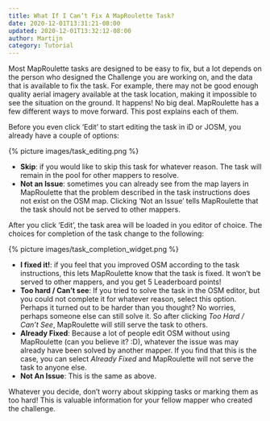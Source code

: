 ```yaml
---
title: What If I Can’t Fix A MapRoulette Task?
date: 2020-12-01T13:31:21-08:00
updated: 2020-12-01T13:32:12-08:00
author: Martijn
category: Tutorial
---
```


Most MapRoulette tasks are designed to be easy to fix, but a lot depends
on the person who designed the Challenge you are working on, and the
data that is available to fix the task. For example, there may not be
good enough quality aerial imagery available at the task location,
making it impossible to see the situation on the ground. It happens! No
big deal. MapRoulette has a few different ways to move forward. This
post explains each of them.

Before you even click ‘Edit’ to start editing the task in iD or JOSM,
you already have a couple of options:

{% picture images/task_editing.png %}

- **Skip**: if you would like to skip this task for whatever reason. The
  task will remain in the pool for other mappers to resolve.
- **Not an Issue**: sometimes you can already see from the map layers in
  MapRoulette that the problem described in the task instructions does
  not exist on the OSM map. Clicking ‘Not an Issue’ tells MapRoulette
  that the task should not be served to other mappers.

After you click ‘Edit’, the task area will be loaded in you editor of
choice. The choices for completion of the task change to the following:

{% picture images/task_completion_widget.png %}

- **I fixed it!**: if you feel that you improved OSM according to the
  task instructions, this lets MapRoulette know that the task is fixed.
  It won’t be served to other mappers, and you get 5 Leaderboard points!
- **Too hard / Can’t see**: If you tried to solve the task in the OSM
  editor, but you could not complete it for whatever reason, select this
  option. Perhaps it turned out to be harder than you thought? No
  worries, perhaps someone else can still solve it. So after clicking
  *Too Hard / Can’t See*, MapRoulette will still serve the task to
  others.
- **Already Fixed**: Because a lot of people edit OSM without using
  MapRoulette (can you believe it? :D), whatever the issue was may
  already have been solved by another mapper. If you find that this is
  the case, you can select *Already Fixed* and MapRoulette will not
  serve the task to anyone else.
- **Not An Issue**: This is the same as above.

Whatever you decide, don’t worry about skipping tasks or marking them as
too hard! This is valuable information for your fellow mapper who
created the challenge.

